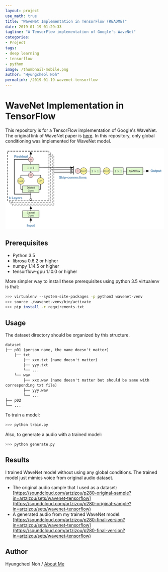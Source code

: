 ```yaml
---
layout: project
use_math: true
title: "WaveNet Implementation in TensorFlow (README)"
date: 2019-01-19 01:29:33
tagline: "A TensorFlow implementation of Google's WaveNet"
categories:
- Project
tags:
- deep learning
- tensorflow
- python
image: /thumbnail-mobile.png
author: "Hyungcheol Noh"
permalink: /2019-01-19-wavenet-tensorflow
---
```


# WaveNet Implementation in TensorFlow
This repository is for a TensorFlow implementation of Google's WaveNet. The original link of WaveNet paper is [here](https://regmedia.co.uk/2016/09/09/wavenet.pdf). In this repository, only global conditioning was implemented for WaveNet model.

![](/assets/img/2019-01-19-wavenet-tensorflow/wavenet-architecture.png)

## Prerequisites
- Python 3.5
- librosa 0.6.2 or higher
- numpy 1.14.5 or higher
- tensorflow-gpu 1.10.0 or higher

More simpler way to install these prerequisites using python 3.5 virtualenv is that:

```bash
>>> virtualenv --system-site-packages -p python3 wavenet-venv
>>> source ./wavenet-venv/bin/activate
>>> pip install -r requirements.txt
```

## Usage
The dataset directory should be organized by this structure.

```
dataset
├── p01 (person name, the name doesn't matter)
    ├── txt
        ├── xxx.txt (name doesn't matter)
        ├── yyy.txt
        └── ...
    └── wav
        ├── xxx.wav (name doesn't matter but should be same with corresponding txt file)
        ├── yyy.wav
        └── ...
├── p02
└── ...
```

To train a model:

```bash
>>> python train.py
```

Also, to generate a audio with a trained model:

```bash
>>> python generate.py
```

## Results
I trained WaveNet model without using any global conditions. The trained model just mimics voice from original audio dataset.
- The original audio sample that I used as a dataset: [https://soundcloud.com/artzizou/p280-original-sample?in=artzizou/sets/wavenet-tensorflow](https://soundcloud.com/artzizou/p280-original-sample?in=artzizou/sets/wavenet-tensorflow)
- A generated audio from my trained WaveNet model: [https://soundcloud.com/artzizou/p280-final-version?in=artzizou/sets/wavenet-tensorflow](https://soundcloud.com/artzizou/p280-final-version?in=artzizou/sets/wavenet-tensorflow)

## Author
Hyungcheol Noh / [About Me](https://hcnoh.github.io/about)
